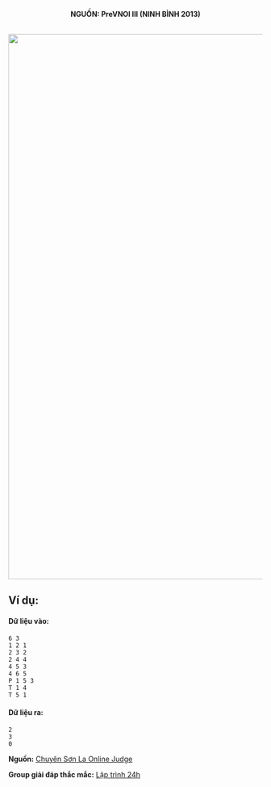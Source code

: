 **<center>NGUỒN: PreVNOI Ⅲ (NINH BÌNH 2013)</center>**
<br>

<img src="/images/problems/1051/network.svg" width=1080px>

## Ví dụ:
#### Dữ liệu vào:
```
6 3
1 2 1
2 3 2
2 4 4
4 5 3
4 6 5
P 1 5 3
T 1 4
T 5 1 
```

#### Dữ liệu ra:
```
2
3
0
```
**Nguồn:** [Chuyên Sơn La Online Judge](http://csloj.ddns.net/)

**Group giải đáp thắc mắc:** [Lập trình 24h](https://www.facebook.com/groups/1386904321519984)